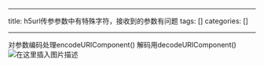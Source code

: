 
--- 
title:  h5url传参参数中有特殊字符，接收到的参数有问题 
tags: []
categories: [] 

---
对参数编码处理encodeURIComponent() 解码用decodeURIComponent() <img src="https://img-blog.csdnimg.cn/d57ecd95d7e449d8adec52f491f48191.png" alt="在这里插入图片描述"> 
